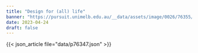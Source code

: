 ```yaml
---
title: "Design for (all) life"
banner: "https://pursuit.unimelb.edu.au/__data/assets/image/0026/76355/Design-for-all-life-_62e22619-4396-46ac-a871-8d9728fb53e1.jpg"
date: 2023-04-24
draft: false
---
```


{{< json_article file="data/p76347.json" >}}